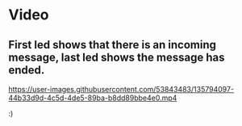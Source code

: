 
# Video

## First led shows that there is an incoming message, last led shows the message has ended.

https://user-images.githubusercontent.com/53843483/135794097-44b33d9d-4c5d-4de5-89ba-b8dd89bbe4e0.mp4

:)
